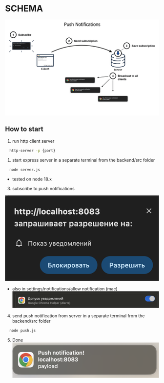# SCHEMA
![schema image](./images/schema.png)

## How to start

1. run http client server

```sh
  http-server -p {port}
```

1. start express server in a separate terminal from the backend/src folder

```sh
  node server.js
```

* tested on node 18.x

3. subscribe to push notifications

![screen1](./images/screen1.png)
* also in settings/notifications/allow notification (mac)
![screen2](./images/screen2.png)

4. send push notification from server in a separate terminal from the backend/src folder

```sh
  node push.js
```

5. Done
![screen3](./images/screen3.png)